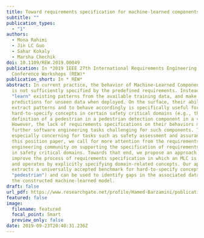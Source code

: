 ```yaml
---
title: Toward requirements specification for machine-learned components
subtitle: ""
publication_types:
  - "1"
authors:
  - Mona Rahimi
  - Jin LC Guo
  - Sahar Kokaly
  - Marsha Chechik
doi: 10.1109/REW.2019.00049
publication: In *2019 IEEE 27th International Requirements Engineering
  Conference Workshops (REW)*
publication_short: In * REW*
abstract: In current practice, the behavior of Machine-Learned Components (MLCs)
  is not sufficiently specified by the predefined requirements. Instead, they
  "learn" existing patterns from the available training data, and make
  predictions for unseen data when deployed. On the surface, their ability to
  extract patterns and to behave accordingly is specifically useful for
  hard-to-specify concepts in certain safety critical domains (e.g., the
  definition of a pedestrian in a pedestrian detection component in a vehicle).
  However, the lack of requirements specifications on their behaviors makes
  further software engineering tasks challenging for such components. This is
  especially concerning for tasks such as safety assessment and assurance. In
  this position paper, we call for more attention from the requirements
  engineering community on supporting the specification of requirements for MLCs
  in safety critical domains. Towards that end, we propose an approach to
  improve the process of requirements specification in which an MLC is developed
  and operates by explicitly specifying domain-related concepts. Our approach
  extracts a universally accepted benchmark for hard-to-specify concepts (e.g.,
  "pedestrian") and can be used to identify gaps in the associated dataset and
  the constructed machine-learned model.
draft: false
url_pdf: https://www.researchgate.net/profile/Hamed-Barzamini/publication/365120599_CADE_The_Missing_Benchmark_in_Evaluating_Dataset_Requirements_of_AI-enabled_Software/links/63d5f44bc465a873a267858c/CADE-The-Missing-Benchmark-in-Evaluating-Dataset-Requirements-of-AI-enabled-Software.pdf
featured: false
image:
  filename: featured
  focal_point: Smart
  preview_only: false
date: 2019-09-23T20:40:31.236Z
---
```

